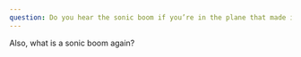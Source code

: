 ```yaml
---
question: Do you hear the sonic boom if you’re in the plane that made it happen?
---
```


Also, what is a sonic boom again?
